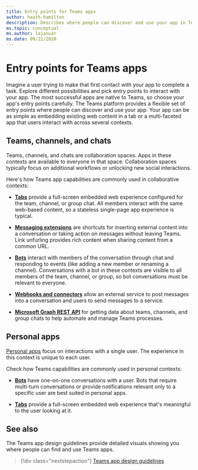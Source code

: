 ```yaml
---
title: Entry points for Teams apps
author: heath-hamilton
description: Describes where people can discover and use your app in Teams.
ms.topic: conceptual
ms.author: lajanuar
ms.date: 09/22/2020
---
```


# Entry points for Teams apps

Imagine a user trying to make that first contact with your app to complete a task. Explore different possibilities and pick entry points to interact with your app. The most successful apps are native to Teams, so choose your app's entry points carefully.
The Teams platform provides a flexible set of entry points where people can discover and use your app. Your app can be as simple as embedding existing web content in a tab or a multi-faceted app that users interact with across several contexts.

## Teams, channels, and chats

Teams, channels, and chats are collaboration spaces. Apps in these contexts are available to everyone in that space. Collaboration spaces typically focus on additional workflows or unlocking new social interactions.

Here's how Teams app capabilities are commonly used in collaborative contexts:

* [**Tabs**](~/tabs/what-are-tabs.md) provide a full-screen embedded web experience configured for the team, channel, or group chat. All members interact with the same web-based content, so a stateless single-page app experience is typical.

* [**Messaging extensions**](~/messaging-extensions/what-are-messaging-extensions.md) are shortcuts for inserting external content into a conversation or taking action on messages without leaving Teams. Link unfurling provides rich content when sharing content from a common URL.

* [**Bots**](~/bots/what-are-bots.md) interact with members of the conversation through chat and responding to events (like adding a new member or renaming a channel). Conversations with a bot in these contexts are visible to all members of the team, channel, or group, so bot conversations must be relevant to everyone.

* [**Webhooks and connectors**](~/webhooks-and-connectors/what-are-webhooks-and-connectors.md) allow an external service to post messages into a conversation and users to send messages to a service.

* [**Microsoft Graph REST API**](https://docs.microsoft.com/graph/teams-concept-overview) for getting data about teams, channels, and group chats to help automate and manage Teams processes.

## Personal apps

[Personal apps](../concepts/design/personal-apps.md) focus on interactions with a single user. The experience in this context is unique to each user.

Check how Teams capabilities are commonly used in personal contexts:

* [**Bots**](~/bots/what-are-bots.md) have one-on-one conversations with a user. Bots that require multi-turn conversations or provide notifications relevant only to a specific user are best suited in personal apps.

* [**Tabs**](~/tabs/what-are-tabs.md) provide a full-screen embedded web experience that's meaningful to the user looking at it.

## See also

The Teams app design guidelines provide detailed visuals showing you where people can find and use Teams apps.

> [!div class="nextstepaction"]
> [Teams app design guidelines](../concepts/design/design-teams-app-overview.md)
